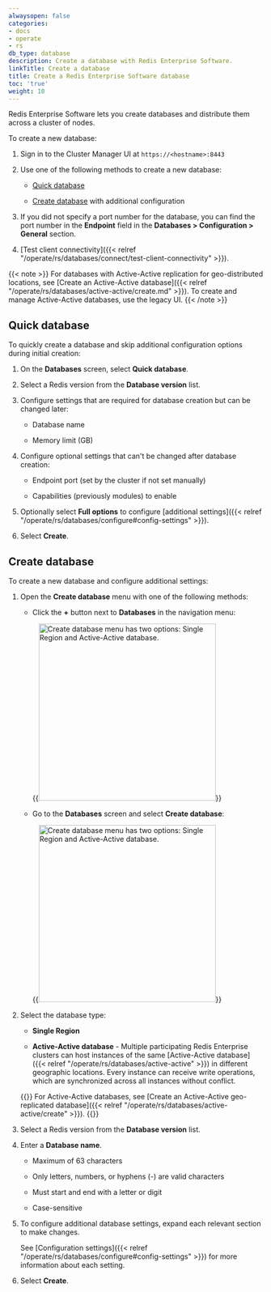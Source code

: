 ```yaml
---
alwaysopen: false
categories:
- docs
- operate
- rs
db_type: database
description: Create a database with Redis Enterprise Software.
linkTitle: Create a database
title: Create a Redis Enterprise Software database
toc: 'true'
weight: 10
---
```

Redis Enterprise Software lets you create databases and distribute them across a cluster of nodes.

To create a new database:

1. Sign in to the Cluster Manager UI at `https://<hostname>:8443`

1. Use one of the following methods to create a new database:

    - [Quick database](#quick-database)

    - [Create database](#create-database) with additional configuration

1. If you did not specify a port number for the database, you can find the port number in the **Endpoint** field in the **Databases > Configuration > General** section.

1. [Test client connectivity]({{< relref "/operate/rs/databases/connect/test-client-connectivity" >}}).


{{< note >}}
For databases with Active-Active replication for geo-distributed locations,
see [Create an Active-Active database]({{< relref "/operate/rs/databases/active-active/create.md" >}}). To create and manage Active-Active databases, use the legacy UI.
{{< /note >}}

## Quick database

To quickly create a database and skip additional configuration options during initial creation:

1. On the **Databases** screen, select **Quick database**.

1. Select a Redis version from the **Database version** list.

1. Configure settings that are required for database creation but can be changed later:

    - Database name

    - Memory limit (GB)

2. Configure optional settings that can't be changed after database creation:

    - Endpoint port (set by the cluster if not set manually)

    - Capabilities (previously modules) to enable

1. Optionally select **Full options** to configure [additional settings]({{< relref "/operate/rs/databases/configure#config-settings" >}}).

1. Select **Create**.

## Create database

To create a new database and configure additional settings:

1. Open the **Create database** menu with one of the following methods:

    - Click the **+** button next to **Databases** in the navigation menu:

        {{<image filename="images/rs/screenshots/databases/create-db-plus-drop-down.png" width="350px" alt="Create database menu has two options: Single Region and Active-Active database.">}}
        
    - Go to the **Databases** screen and select **Create database**:

        {{<image filename="images/rs/screenshots/databases/create-db-button-drop-down.png" width="350px" alt="Create database menu has two options: Single Region and Active-Active database.">}}

1. Select the database type:

    - **Single Region**

    - **Active-Active database** - Multiple participating Redis Enterprise clusters can host instances of the same [Active-Active database]({{< relref "/operate/rs/databases/active-active" >}}) in different geographic locations. Every instance can receive write operations, which are synchronized across all instances without conflict.

    {{<note>}}
For Active-Active databases, see [Create an Active-Active geo-replicated database]({{< relref "/operate/rs/databases/active-active/create" >}}).
    {{</note>}}

1. Select a Redis version from the **Database version** list.

1. Enter a **Database name**.

    - Maximum of 63 characters

    - Only letters, numbers, or hyphens (-) are valid characters

    - Must start and end with a letter or digit

    - Case-sensitive

1. To configure additional database settings, expand each relevant section to make changes.

    See [Configuration settings]({{< relref "/operate/rs/databases/configure#config-settings" >}}) for more information about each setting.

1. Select **Create**.
